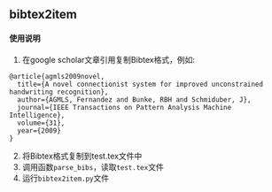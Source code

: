## bibtex2item

#### 使用说明

1. 在google scholar文章引用复制Bibtex格式，例如:
```
@article{agmls2009novel,
  title={A novel connectionist system for improved unconstrained handwriting recognition},
  author={AGMLS, Fernandez and Bunke, RBH and Schmiduber, J},
  journal={IEEE Transactions on Pattern Analysis Machine Intelligence},
  volume={31},
  year={2009}
}
```
2. 将Bibtex格式复制到test.tex文件中
3. 调用函数`parse_bibs`，读取`test.tex`文件
4. 运行`bibtex2item.py`文件